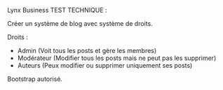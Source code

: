 Lynx Business TEST TECHNIQUE : 

Créer un système de blog avec système de droits. 


Droits : 

  - Admin (Voit tous les posts et gère les membres)
  - Modérateur (Modifier tous les posts mais ne peut pas les supprimer)
  - Auteurs (Peux modifier ou supprimer uniquement ses posts)

Bootstrap autorisé.

